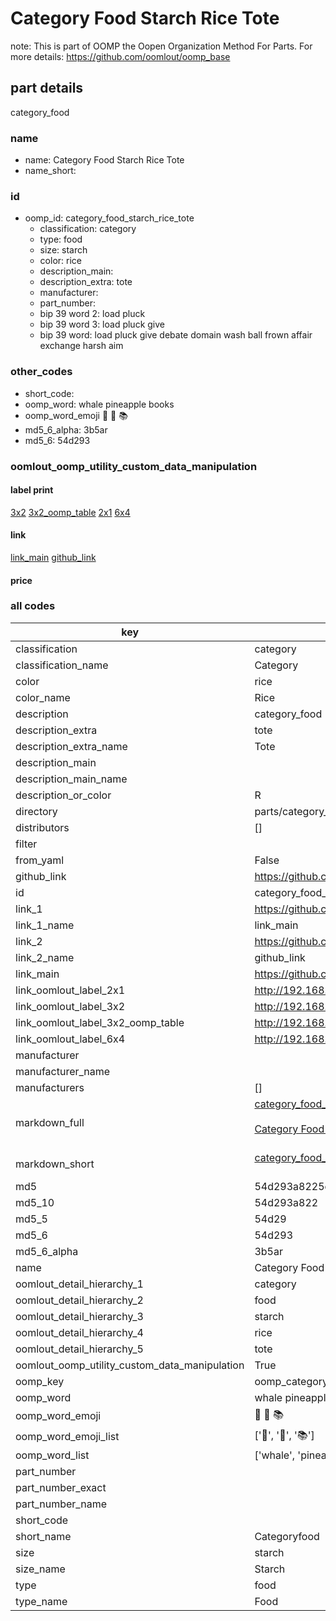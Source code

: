 # Category Food Starch Rice Tote  

note: This is part of OOMP the Oopen Organization Method For Parts. For more details: https://github.com/oomlout/oomp_base

##  part details



category_food

### name
* name: Category Food Starch Rice Tote
* name_short: 
### id
* oomp_id: category_food_starch_rice_tote
  * classification: category
  * type: food
  * size: starch
  * color: rice
  * description_main: 
  * description_extra: tote
  * manufacturer: 
  * part_number: 
  * bip 39 word 2: load pluck
  * bip 39 word 3: load pluck give
  * bip 39 word: load pluck give debate domain wash ball frown affair exchange harsh aim

### other_codes
* short_code: 
* oomp_word: whale pineapple books
* oomp_word_emoji :whale: :pineapple: :books:
* md5_6_alpha: 3b5ar
* md5_6: 54d293






### oomlout_oomp_utility_custom_data_manipulation
#### label print
[3x2](http://192.168.1.245:1112/?label=oomp%203b5ar)
[3x2_oomp_table](http://192.168.1.107:1112/?label=oomp%203b5ar)
[2x1](http://192.168.1.242:1112/?label=oomp%203b5ar)
[6x4](http://192.168.1.55:1112/?label=oomp%203b5ar)    

#### link

[link_main](https://github.com/oomlout/oomlout_oomp_current_version_messy/tree/main/parts/category_food_starch_rice_tote) [github_link](https://github.com/oomlout/oomlout_oomp_part_src/tree/main/parts/category_food_starch_rice_tote)                             

#### price







### all codes 
| key | value |  
| --- | --- |  
| classification | category |  
| classification_name | Category |  
| color | rice |  
| color_name | Rice |  
| description | category_food |  
| description_extra | tote |  
| description_extra_name | Tote |  
| description_main |  |  
| description_main_name |  |  
| description_or_color | R  |  
| directory | parts/category_food_starch_rice_tote |  
| distributors | [] |  
| filter |  |  
| from_yaml | False |  
| github_link | https://github.com/oomlout/oomlout_oomp_part_src/tree/main/parts/category_food_starch_rice_tote |  
| id | category_food_starch_rice_tote |  
| link_1 | https://github.com/oomlout/oomlout_oomp_current_version_messy/tree/main/parts/category_food_starch_rice_tote |  
| link_1_name | link_main |  
| link_2 | https://github.com/oomlout/oomlout_oomp_part_src/tree/main/parts/category_food_starch_rice_tote |  
| link_2_name | github_link |  
| link_main | https://github.com/oomlout/oomlout_oomp_current_version_messy/tree/main/parts/category_food_starch_rice_tote |  
| link_oomlout_label_2x1 | http://192.168.1.242:1112/?label=oomp%203b5ar |  
| link_oomlout_label_3x2 | http://192.168.1.245:1112/?label=oomp%203b5ar |  
| link_oomlout_label_3x2_oomp_table | http://192.168.1.107:1112/?label=oomp%203b5ar |  
| link_oomlout_label_6x4 | http://192.168.1.55:1112/?label=oomp%203b5ar |  
| manufacturer |  |  
| manufacturer_name |  |  
| manufacturers | [] |  
| markdown_full | [category_food_starch_rice_tote](https://github.com/oomlout/oomlout_oomp_current_version_messy/tree/main/parts/category_food_starch_rice_tote)<br>[](https://github.com/oomlout/oomlout_oomp_current_version_messy/tree/main/parts/category_food_starch_rice_tote)<br>[Category Food Starch Rice Tote](https://github.com/oomlout/oomlout_oomp_current_version_messy/tree/main/parts/category_food_starch_rice_tote)<br><br> |  
| markdown_short | [category_food_starch_rice_tote](https://github.com/oomlout/oomlout_oomp_current_version_messy/tree/main/parts/category_food_starch_rice_tote)<br><br> |  
| md5 | 54d293a8225d823fdda07384c4e9ac17 |  
| md5_10 | 54d293a822 |  
| md5_5 | 54d29 |  
| md5_6 | 54d293 |  
| md5_6_alpha | 3b5ar |  
| name | Category Food Starch Rice Tote |  
| oomlout_detail_hierarchy_1 | category |  
| oomlout_detail_hierarchy_2 | food |  
| oomlout_detail_hierarchy_3 | starch |  
| oomlout_detail_hierarchy_4 | rice |  
| oomlout_detail_hierarchy_5 | tote |  
| oomlout_oomp_utility_custom_data_manipulation | True |  
| oomp_key | oomp_category_food_starch_rice_tote |  
| oomp_word | whale pineapple books |  
| oomp_word_emoji | :whale: :pineapple: :books: |  
| oomp_word_emoji_list | [':whale:', ':pineapple:', ':books:'] |  
| oomp_word_list | ['whale', 'pineapple', 'books'] |  
| part_number |  |  
| part_number_exact |  |  
| part_number_name |  |  
| short_code |  |  
| short_name | Categoryfood |  
| size | starch |  
| size_name | Starch |  
| type | food |  
| type_name | Food |  
